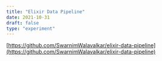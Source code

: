 ```yaml
---
title: "Elixir Data Pipeline"
date: 2021-10-31
draft: false
type: "experiment"
---
```


[https://github.com/SwarnimWalavalkar/elixir-data-pipeline](https://github.com/SwarnimWalavalkar/elixir-data-pipeline)
